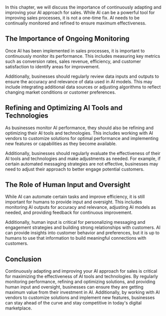 
In this chapter, we will discuss the importance of continuously adapting and improving your AI approach for sales. While AI can be a powerful tool for improving sales processes, it is not a one-time fix. AI needs to be continually monitored and refined to ensure maximum effectiveness.

The Importance of Ongoing Monitoring
------------------------------------

Once AI has been implemented in sales processes, it is important to continuously monitor its performance. This includes measuring key metrics such as conversion rates, sales revenue, efficiency, and customer satisfaction to identify areas for improvement.

Additionally, businesses should regularly review data inputs and outputs to ensure the accuracy and relevance of data used in AI models. This may include integrating additional data sources or adjusting algorithms to reflect changing market conditions or customer preferences.

Refining and Optimizing AI Tools and Technologies
-------------------------------------------------

As businesses monitor AI performance, they should also be refining and optimizing their AI tools and technologies. This includes working with AI vendors to customize solutions for optimal performance and implementing new features or capabilities as they become available.

Additionally, businesses should regularly evaluate the effectiveness of their AI tools and technologies and make adjustments as needed. For example, if certain automated messaging strategies are not effective, businesses may need to adjust their approach to better engage potential customers.

The Role of Human Input and Oversight
-------------------------------------

While AI can automate certain tasks and improve efficiency, it is still important for humans to provide input and oversight. This includes monitoring AI outputs for accuracy and relevance, adjusting AI models as needed, and providing feedback for continuous improvement.

Additionally, human input is critical for personalizing messaging and engagement strategies and building strong relationships with customers. AI can provide insights into customer behavior and preferences, but it is up to humans to use that information to build meaningful connections with customers.

Conclusion
----------

Continuously adapting and improving your AI approach for sales is critical for maximizing the effectiveness of AI tools and technologies. By regularly monitoring performance, refining and optimizing solutions, and providing human input and oversight, businesses can ensure they are getting maximum value from their investment in AI. Additionally, by working with AI vendors to customize solutions and implement new features, businesses can stay ahead of the curve and stay competitive in today's digital marketplace.
